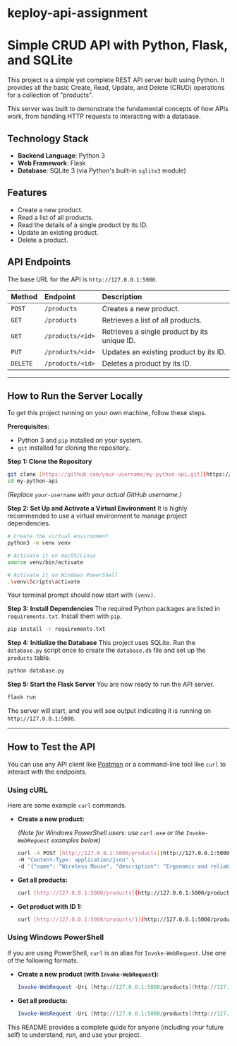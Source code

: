 # keploy-api-assignment

# Simple CRUD API with Python, Flask, and SQLite

This project is a simple yet complete REST API server built using Python. It provides all the basic Create, Read, Update, and Delete (CRUD) operations for a collection of "products".

This server was built to demonstrate the fundamental concepts of how APIs work, from handling HTTP requests to interacting with a database.

## Technology Stack

* **Backend Language**: Python 3
* **Web Framework**: Flask
* **Database**: SQLite 3 (via Python's built-in `sqlite3` module)

## Features

* Create a new product.
* Read a list of all products.
* Read the details of a single product by its ID.
* Update an existing product.
* Delete a product.

## API Endpoints

The base URL for the API is `http://127.0.0.1:5000`.

| Method   | Endpoint           | Description                                    |
| :------- | :----------------- | :--------------------------------------------- |
| `POST`   | `/products`        | Creates a new product.                         |
| `GET`    | `/products`        | Retrieves a list of all products.              |
| `GET`    | `/products/<id>`   | Retrieves a single product by its unique ID.   |
| `PUT`    | `/products/<id>`   | Updates an existing product by its ID.         |
| `DELETE` | `/products/<id>`   | Deletes a product by its ID.                   |

---

## How to Run the Server Locally

To get this project running on your own machine, follow these steps.

**Prerequisites:**
* Python 3 and `pip` installed on your system.
* `git` installed for cloning the repository.

**Step 1: Clone the Repository**
```bash
git clone [https://github.com/your-username/my-python-api.git](https://github.com/your-username/my-python-api.git)
cd my-python-api
```
*(Replace `your-username` with your actual GitHub username.)*

**Step 2: Set Up and Activate a Virtual Environment**
It is highly recommended to use a virtual environment to manage project dependencies.

```bash
# Create the virtual environment
python3 -m venv venv

# Activate it on macOS/Linux
source venv/bin/activate

# Activate it on Windows PowerShell
.\venv\Scripts\activate
```
Your terminal prompt should now start with `(venv)`.

**Step 3: Install Dependencies**
The required Python packages are listed in `requirements.txt`. Install them with `pip`.
```bash
pip install -r requirements.txt
```

**Step 4: Initialize the Database**
This project uses SQLite. Run the `database.py` script once to create the `database.db` file and set up the `products` table.
```bash
python database.py
```

**Step 5: Start the Flask Server**
You are now ready to run the API server.
```bash
flask run
```
The server will start, and you will see output indicating it is running on `http://127.0.0.1:5000`.

---

## How to Test the API

You can use any API client like [Postman](https://www.postman.com/) or a command-line tool like `curl` to interact with the endpoints.

### Using cURL

Here are some example `curl` commands.

* **Create a new product:**

    *(Note for Windows PowerShell users: use `curl.exe` or the `Invoke-WebRequest` examples below)*
    ```bash
    curl -X POST [http://127.0.0.1:5000/products](http://127.0.0.1:5000/products) \
    -H "Content-Type: application/json" \
    -d '{"name": "Wireless Mouse", "description": "Ergonomic and reliable", "price": 25.99}'
    ```

* **Get all products:**
    ```bash
    curl [http://127.0.0.1:5000/products](http://127.0.0.1:5000/products)
    ```

* **Get product with ID 1:**
    ```bash
    curl [http://127.0.0.1:5000/products/1](http://127.0.0.1:5000/products/1)
    ```

### Using Windows PowerShell

If you are using PowerShell, `curl` is an alias for `Invoke-WebRequest`. Use one of the following formats.

* **Create a new product (with `Invoke-WebRequest`):**
    ```powershell
    Invoke-WebRequest -Uri [http://127.0.0.1:5000/products](http://127.0.0.1:5000/products) -Method POST -ContentType "application/json" -Body '{"name": "Wireless Mouse", "description": "Ergonomic and reliable", "price": 25.99}'
    ```

* **Get all products:**
    ```powershell
    Invoke-WebRequest -Uri [http://127.0.0.1:5000/products](http://127.0.0.1:5000/products)
    ```

This README provides a complete guide for anyone (including your future self) to understand, run, and use your project.